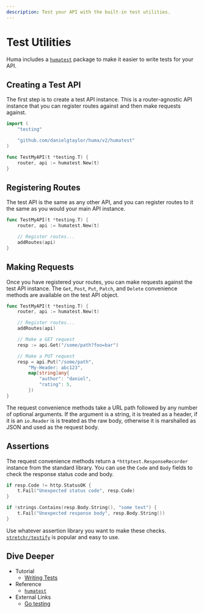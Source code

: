 ```yaml
---
description: Test your API with the built-in test utilities.
---
```


# Test Utilities

Huma includes a [`humatest`](https://pkg.go.dev/github.com/danielgtaylor/huma/v2/humatest) package to make it easier to write tests for your API.

## Creating a Test API

The first step is to create a test API instance. This is a router-agnostic API instance that you can register routes against and then make requests against.

```go title="code.go"
import (
	"testing"

	"github.com/danielgtaylor/huma/v2/humatest"
)

func TestMyAPI(t *testing.T) {
	router, api := humatest.New(t)
}
```

## Registering Routes

The test API is the same as any other API, and you can register routes to it the same as you would your main API instance.

```go title="code.go" hl_lines="4-5"
func TestMyAPI(t *testing.T) {
	router, api := humatest.New(t)

	// Register routes...
	addRoutes(api)
}
```

## Making Requests

Once you have registered your routes, you can make requests against the test API instance. The `Get`, `Post`, `Put`, `Patch`, and `Delete` convenience methods are available on the test API object.

```go title="code.go" hl_lines="7-8 10-16"
func TestMyAPI(t *testing.T) {
	router, api := humatest.New(t)

	// Register routes...
	addRoutes(api)

	// Make a GET request
	resp := api.Get("/some/path?foo=bar")

	// Make a PUT request
	resp = api.Put("/some/path",
		"My-Header: abc123",
		map[string]any{
			"author": "daniel",
			"rating": 5,
		})
}
```

The request convenience methods take a URL path followed by any number of optional arguments. If the argument is a string, it is treated as a header, if it is an `io.Reader` is is treated as the raw body, otherwise it is marshalled as JSON and used as the request body.

## Assertions

The request convenience methods return a `*httptest.ResponseRecorder` instance from the standard library. You can use the `Code` and `Body` fields to check the response status code and body.

```go title="code.go"
if resp.Code != http.StatusOK {
	t.Fail("Unexpected status code", resp.Code)
}

if !strings.Contains(resp.Body.String(), "some text") {
	t.Fail("Unexpected response body", resp.Body.String())
}
```

Use whatever assertion library you want to make these checks. [`stretchr/testify`](https://github.com/stretchr/testify) is popular and easy to use.

## Dive Deeper

-   Tutorial
    -   [Writing Tests](../tutorial/writing-tests.md)
-   Reference
    -   [`humatest`](https://pkg.go.dev/github.com/danielgtaylor/huma/v2/humatest)
-   External Links
    -   [Go testing](https://pkg.go.dev/testing)
